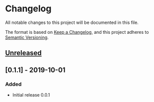 # Changelog

All notable changes to this project will be documented in this file.

The format is based on
[Keep a Changelog](https://keepachangelog.com/en/1.0.0/),
and this project adheres to
[Semantic Versioning](https://semver.org/spec/v2.0.0.html).

## [Unreleased]

## [0.1.1] - 2019-10-01

### Added

- Initial release 0.0.1

[Unreleased]: https://github.com/terraform-google-modules/terraform-google-redis/compare/v0.1.0...HEAD
[0.1.0]: https://github.com/terraform-google-modules/terraform-google-redis/releases/tag/v0.1.0
